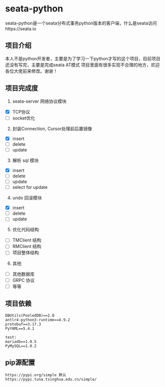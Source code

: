 # seata-python

seata-python是一个seata分布式事务python版本的客户端，什么是seata访问https://seata.io

## 项目介绍
本人不是python开发者，主要是为了学习一下python才写的这个项目，目前项目还没有写完，主要是完成seata AT模式
项目里面有很多实现不合理的地方，欢迎各位大佬前来修改。谢谢！

## 项目完成度
1. seata-server 网络协议模块
  - [x] TCP协议
  - [ ] socket优化
2. 封装Connection, Cursor处理前后置镜像
  - [x] insert
  - [ ] delete
  - [ ] update
3. 解析 sql 模块
  - [x] insert
  - [ ] delete
  - [ ] update
  - [ ] select for update
4. undo 回滚模块
  - [x] insert
  - [ ] delete
  - [ ] update
5. 优化代码结构
  - [ ] TMClient 结构
  - [ ] RMClient 结构
  - [ ] 项目整体结构
6. 其他
  - [ ] 其他数据库
  - [ ] GRPC 协议
  - [ ] 等等

## 项目依赖
```
DBUtils(PooledDB)==2.0
antlr4-python3-runtime==4.9.2
protobuf==3.17.3
PyYAML==5.4.1

test:
mariadb==1.0.5
PyMySQL==1.0.2
```

## pip源配置
```
https://pypi.org/simple 默认
https://pypi.tuna.tsinghua.edu.cn/simple/
```